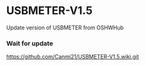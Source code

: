 # USBMETER-V1.5
Update version of USBMETER from OSHWHub

### Wait for update   

https://github.com/Canmi21/USBMETER-V1.5.wiki.git
